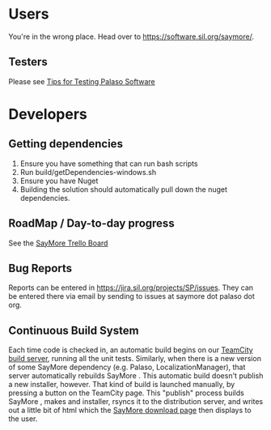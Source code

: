 # Users

You're in the wrong place. Head over to https://software.sil.org/saymore/.

## Testers

Please see [Tips for Testing Palaso Software](https://docs.google.com/document/d/1dkp0edjJ8iqkrYeXdbQJcz3UicyilLR7GxMRIUAGb1E/edit)

# Developers

## Getting dependencies

1. Ensure you have something that can run bash scripts
1. Run build/getDependencies-windows.sh
1. Ensure you have Nuget
1. Building the solution should automatically pull down the nuget dependencies.

## RoadMap / Day-to-day progress

See the [SayMore Trello Board](https://trello.com/board/saymore/4f1213c597586fed5d005bac)

## Bug Reports

Reports can be entered in https://jira.sil.org/projects/SP/issues.  They can be entered there via email by sending to issues at saymore dot palaso dot org.

## Continuous Build System

Each time code is checked in, an automatic build begins on our [TeamCity build server](http://build.palaso.org/project.html?projectId=project16&tab=projectOverview), running all the unit tests. Similarly, when there is a new version of some SayMore dependency (e.g. Palaso, LocalizationManager), that server automatically rebuilds SayMore . This automatic build doesn't publish a new installer, however. That kind of build is launched manually, by pressing a button on the TeamCity page.  This "publish" process builds SayMore , makes and installer, rsyncs it to the distribution server, and writes out a little bit of html which the [SayMore download page](http://software.sil.org/saymore/download/) then displays to the user.
